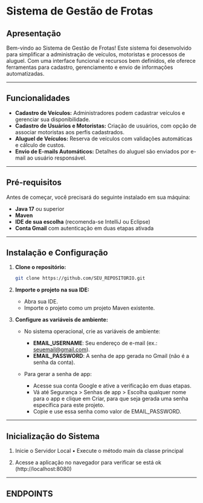 # Sistema de Gestão de Frotas

## Apresentação

Bem-vindo ao Sistema de Gestão de Frotas! Este sistema foi desenvolvido para simplificar a administração de veículos, motoristas e processos de aluguel. Com uma interface funcional e recursos bem definidos, ele oferece ferramentas para cadastro, gerenciamento e envio de informações automatizadas.

---

## Funcionalidades

- **Cadastro de Veículos:** Administradores podem cadastrar veículos e gerenciar sua disponibilidade.
- **Cadastro de Usuários e Motoristas:** Criação de usuários, com opção de associar motoristas aos perfis cadastrados.
- **Aluguel de Veículos:** Reserva de veículos com validações automáticas e cálculo de custos.
- **Envio de E-mails Automáticos:** Detalhes do aluguel são enviados por e-mail ao usuário responsável.

---

## Pré-requisitos

Antes de começar, você precisará do seguinte instalado em sua máquina:

- **Java 17** ou superior
- **Maven**
- **IDE de sua escolha** (recomenda-se IntelliJ ou Eclipse)
- **Conta Gmail** com autenticação em duas etapas ativada

---

## Instalação e Configuração

1. **Clone o repositório:**
   ```bash
   git clone https://github.com/SEU_REPOSITORIO.git

2. **Importe o projeto na sua IDE:**
   - Abra sua IDE.
   - Importe o projeto como um projeto Maven existente.

3. **Configure as variáveis de ambiente:**
   - No sistema operacional, crie as variáveis de ambiente:
      - **EMAIL_USERNAME**: Seu endereço de e-mail (ex.: seuemail@gmail.com).
      - **EMAIL_PASSWORD**: A senha de app gerada no Gmail (não é a senha da conta).

   - Para gerar a senha de app:
      - Acesse sua conta Google e ative a verificação em duas etapas.
      - Vá até Segurança > Senhas de app > Escolha qualquer nome para o app e clique em Criar, para que seja gerada uma senha específica para este projeto.
      - Copie e use essa senha como valor de EMAIL_PASSWORD.

---

## Inicialização do Sistema

1. Inicie o Servidor Local
   • Execute o método main da classe principal
   
3. Acesse a aplicação no navegador para verificar se está ok (http://localhost:8080)

---

## ENDPOINTS

